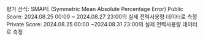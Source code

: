 평가 산식: SMAPE (Symmetric Mean Absolute Percentage Error)
Public Score: 2024.08.25 00:00 ~ 2024.08.27 23:00의 실제 전력사용량 데이터로 측정
Private Score: 2024.08.25 00:00 ~2024.08.31 23:00의 실제 전력사용량 데이터로 측정